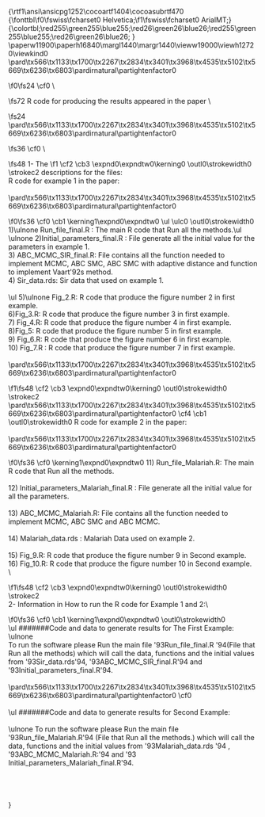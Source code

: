 {\rtf1\ansi\ansicpg1252\cocoartf1404\cocoasubrtf470
{\fonttbl\f0\fswiss\fcharset0 Helvetica;\f1\fswiss\fcharset0 ArialMT;}
{\colortbl;\red255\green255\blue255;\red26\green26\blue26;\red255\green255\blue255;\red26\green26\blue26;
}
\paperw11900\paperh16840\margl1440\margr1440\vieww19000\viewh12720\viewkind0
\pard\tx566\tx1133\tx1700\tx2267\tx2834\tx3401\tx3968\tx4535\tx5102\tx5669\tx6236\tx6803\pardirnatural\partightenfactor0

\f0\fs24 \cf0 \

\fs72 R code for producing the results appeared in the paper \

\fs24 \
\pard\tx566\tx1133\tx1700\tx2267\tx2834\tx3401\tx3968\tx4535\tx5102\tx5669\tx6236\tx6803\pardirnatural\partightenfactor0

\fs36 \cf0 \

\fs48 1- The
\f1 \cf2 \cb3 \expnd0\expndtw0\kerning0
\outl0\strokewidth0 \strokec2  descriptions for the files:\
R code for example 1 in the paper:\
\
\pard\tx566\tx1133\tx1700\tx2267\tx2834\tx3401\tx3968\tx4535\tx5102\tx5669\tx6236\tx6803\pardirnatural\partightenfactor0

\f0\fs36 \cf0 \cb1 \kerning1\expnd0\expndtw0 \ul \ulc0 \outl0\strokewidth0 1)\ulnone Run_file_final.R : The main R code that Run all the methods.\ul \
\ulnone 2)Initial_parameters_final.R : File generate all the initial value for the parameters in example 1.\
3) ABC_MCMC_SIR_final.R: File contains all the function needed to implement MCMC, ABC SMC, ABC SMC with adaptive distance and function to implement Vaart\'92s method. \
4) Sir_data.rds: Sir data that used on example 1.\
\
\ul 5)\ulnone Fig_2.R: R code that produce the figure number 2 in first example.\
6)Fig_3.R: R code that produce the figure number 3 in first example.\
7) Fig_4.R: R code that produce the figure number 4 in first example.\
8)Fig_5: R code that produce the figure number 5 in first example.\
9) Fig_6.R: R code that produce the figure number 6 in first example.\
10) Fig_7.R : R code that produce the figure number 7 in first example. \
\
\pard\tx566\tx1133\tx1700\tx2267\tx2834\tx3401\tx3968\tx4535\tx5102\tx5669\tx6236\tx6803\pardirnatural\partightenfactor0

\f1\fs48 \cf2 \cb3 \expnd0\expndtw0\kerning0
\outl0\strokewidth0 \strokec2 \
\pard\tx566\tx1133\tx1700\tx2267\tx2834\tx3401\tx3968\tx4535\tx5102\tx5669\tx6236\tx6803\pardirnatural\partightenfactor0
\cf4 \cb1 \outl0\strokewidth0 R code for example 2 in the paper:\
\
\pard\tx566\tx1133\tx1700\tx2267\tx2834\tx3401\tx3968\tx4535\tx5102\tx5669\tx6236\tx6803\pardirnatural\partightenfactor0

\f0\fs36 \cf0 \kerning1\expnd0\expndtw0 11) Run_file_Malariah.R: The main R code that Run all the methods.\
\
12) Initial_parameters_Malariah_final.R : File generate all the initial value for all the parameters.\
\
13) ABC_MCMC_Malariah.R: File contains all the function needed to implement MCMC, ABC SMC and ABC MCMC.\
\
14) Malariah_data.rds : Malariah Data used on example 2.\
\
15) Fig_9.R: R code that produce the figure number 9 in Second example. \
16) Fig_10.R: R code that produce the figure number 10 in Second example. \
\

\f1\fs48 \cf2 \cb3 \expnd0\expndtw0\kerning0
\outl0\strokewidth0 \strokec2 \
2- Information in How to run the R code for Example 1 and 2:\

\f0\fs36 \cf0 \cb1 \kerning1\expnd0\expndtw0 \outl0\strokewidth0 \
\ul #######Code and data to generate results for The First Example:\
\ulnone \
To run the software please Run the main file \'93Run_file_final.R \'94(File that Run all the methods) which will call the data, functions and the initial values from \'93Sir_data.rds\'94, \'93ABC_MCMC_SIR_final.R\'94 and \'93Initial_parameters_final.R\'94.\
\
\pard\tx566\tx1133\tx1700\tx2267\tx2834\tx3401\tx3968\tx4535\tx5102\tx5669\tx6236\tx6803\pardirnatural\partightenfactor0
\cf0 \
\
\ul #######Code and data to generate results for Second Example:\
\
\ulnone To run the software please Run the main file \'93Run_file_Malariah.R\'94 (File that Run all the methods.) which will call the data, functions and the initial values from \'93Malariah_data.rds \'94 , \'93ABC_MCMC_Malariah.R:\'94 and \'93 Initial_parameters_Malariah_final.R\'94.\
\
\
\
\
}

